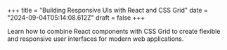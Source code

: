 +++
title = "Building Responsive UIs with React and CSS Grid"
date = "2024-09-04T05:14:08.612Z"
draft = false
+++

  Learn how to combine React components with CSS Grid to create flexible and responsive user interfaces for modern web applications.
        